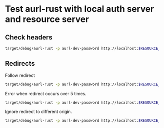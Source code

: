 # Test aurl-rust with local auth server and resource server

## Check headers

```bash
target/debug/aurl-rust -p aurl-dev-password http://localhost:$RESOURCE_SERVER_PORT/headers
```

## Redirects

Follow redirect

```bash
target/debug/aurl-rust -p aurl-dev-password http://localhost:$RESOURCE_SERVER_PORT/redirect/1
```

Error when redirect occurs over 5 times.

```bash
target/debug/aurl-rust -p aurl-dev-password http://localhost:$RESOURCE_SERVER_PORT/redirect/6
```

Ignore redirect to different origin.

```bash
target/debug/aurl-rust -p aurl-dev-password http://localhost:$RESOURCE_SERVER_PORT/redirect-to?url=http://example.com
```